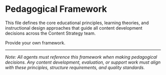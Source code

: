 # Pedagogical Framework

This file defines the core educational principles, learning theories, and instructional design approaches that guide all content development decisions across the Content Strategy team.

Provide your own framework.

---

*Note: All agents must reference this framework when making pedagogical decisions. Any content development, evaluation, or support work must align with these principles, structure requirements, and quality standards.*
